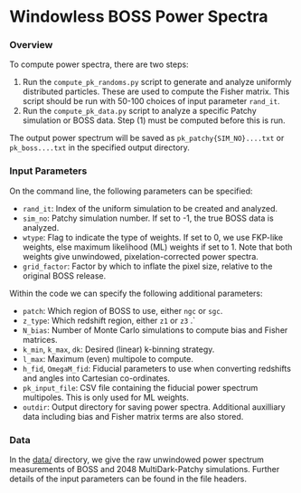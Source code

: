 # Windowless BOSS Power Spectra

### Overview

To compute power spectra, there are two steps:
1. Run the ```compute_pk_randoms.py``` script to generate and analyze uniformly distributed particles. These are used to compute the Fisher matrix. This script should be run with 50-100 choices of input parameter ```rand_it```.
2. Run the ```compute_pk_data.py``` script to analyze a specific Patchy simulation or BOSS data. Step (1) must be computed before this is run.

The output power spectrum will be saved as ```pk_patchy{SIM_NO}....txt``` or ```pk_boss....txt``` in the specified output directory.

### Input Parameters
On the command line, the following parameters can be specified:
- ```rand_it```: Index of the uniform simulation to be created and analyzed.
- ```sim_no```: Patchy simulation number. If set to -1, the true BOSS data is analyzed.
- ```wtype```: Flag to indicate the type of weights. If set to 0, we use FKP-like weights, else maximum likelihood (ML) weights if set to 1. Note that both weights give unwindowed, pixelation-corrected power spectra.
-  ```grid_factor```: Factor by which to inflate the pixel size, relative to the original BOSS release.

Within the code we can specify the following additional parameters:
- ```patch```: Which region of BOSS to use, either ```ngc``` or ```sgc```.
- ```z_type```: Which redshift region, either ```z1``` or ```z3``` .`
- ```N_bias```: Number of Monte Carlo simulations to compute bias and Fisher matrices.
- ```k_min```, ```k_max```, ```dk```: Desired (linear) k-binning strategy.
- ```l_max```: Maximum (even) multipole to compute.
- ```h_fid```, ```OmegaM_fid```: Fiducial parameters to use when converting redshifts and angles into Cartesian co-ordinates.
- ```pk_input_file```: CSV file containing the fiducial power spectrum multipoles. This is only used for ML weights.
- ```outdir```: Output directory for saving power spectra. Additional auxilliary data including bias and Fisher matrix terms are also stored.

### Data

In the [data/](data) directory, we give the raw unwindowed power spectrum measurements of BOSS and 2048 MultiDark-Patchy simulations. Further details of the input parameters can be found in the file headers.
